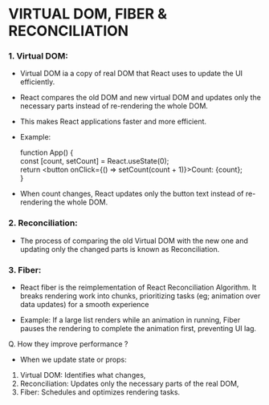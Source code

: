 # VIRTUAL DOM, FIBER & RECONCILIATION

### 1. Virtual DOM:

- Virtual DOM ia a copy of real DOM that React uses to update the UI efficiently.
- React compares the old DOM and new virtual DOM and updates only the necessary parts instead of re-rendering the whole DOM.
- This makes React applications faster and more efficient.

- Example:

    function App() {  
    const [count, setCount] = React.useState(0);  
    return <button onClick={() => setCount(count + 1)}>Count: {count}</button>;  
    }  

- When count changes, React updates only the button text instead of re-rendering the whole DOM.


### 2. Reconciliation:

- The process of comparing the old Virtual DOM with the new one and updating only the changed parts is known as Reconciliation.

### 3. Fiber:

- React fiber is the reimplementation of React Reconciliation Algorithm. It breaks rendering work into chunks, prioritizing tasks (eg; animation over data updates) for a smooth experience

- Example: If a large list renders while an animation in running, Fiber pauses the rendering to complete the animation first, preventing UI lag.


Q. How they improve performance ?

- When we update state or props:

1. Virtual DOM: Identifies what changes,
2. Reconciliation: Updates only the necessary parts of the real DOM,
3. Fiber: Schedules and optimizes rendering tasks.